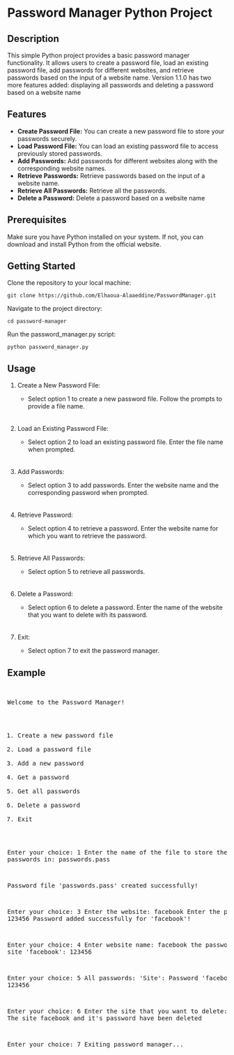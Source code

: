 <h1>Password Manager Python Project</h1>
<h2>Description</h2>
This simple Python project provides a basic password manager functionality. It allows users to create a password file, load an existing password file, add passwords for different websites, and retrieve passwords based on the input of a website name.
Version 1.1.0 has two more features added: displaying all passwords and deleting a password based on a website name
<h2>Features</h2>
<ul>

<li><b>Create Password File:</b> You can create a new password file to store your passwords securely.</li>

<li><b>Load Password File:</b> You can load an existing password file to access previously stored passwords.</li>

<li><b>Add Passwords:</b> Add passwords for different websites along with the corresponding website names.</li>

<li><b>Retrieve Passwords:</b> Retrieve passwords based on the input of a website name.</li>

<li><b>Retrieve All Passwords:</b> Retrieve all the passwords.</li>

<li><b>Delete a Password:</b> Delete a password based on a website name</li>

</ul>

<h2>Prerequisites</h2>
Make sure you have Python installed on your system. If not, you can download and install Python from the official website.

<h2>Getting Started</h2>
Clone the repository to your local machine:
<pre><code>git clone https://github.com/Elhaoua-Alaaeddine/PasswordManager.git</code></pre>

Navigate to the project directory:
<pre><code>cd password-manager</code></pre>

Run the password_manager.py script:
<pre><code>python password_manager.py</code></pre>

<h2>Usage</h2>
<ol>
<li>Create a New Password File:</li>
<ul>
<li>Select option 1 to create a new password file. Follow the prompts to provide a file name.</li>
</ul>
  <br></br>
<li>Load an Existing Password File:</li>
<ul>
<li>Select option 2 to load an existing password file. Enter the file name when prompted.</li>
</ul>
    <br></br>
<li>Add Passwords:</li>
<ul>
<li>Select option 3 to add passwords. Enter the website name and the corresponding password when prompted.</li>
</ul>
    <br></br>
<li>Retrieve Password:</li>
<ul>
<li>Select option 4 to retrieve a password. Enter the website name for which you want to retrieve the password.</li>
</ul>
    <br></br>
  <li>Retrieve All Passwords:</li>
<ul>
<li>Select option 5 to retrieve all passwords.</li>
</ul>
    <br></br>
  <li>Delete a Password:</li>
<ul>
<li>Select option 6 to delete a password. Enter the name of the website that you want to delete with its password.</li>
</ul>
    <br></br>
<li>Exit:</li>
<ul>
<li>Select option 7 to exit the password manager.</li>
</ul>
</ol>
<h2>Example</h2>
<pre>

Welcome to the Password Manager!

1. Create a new password file
2. Load a password file
3. Add a new password
4. Get a password
5. Get all passwords
6. Delete a password
7. Exit

Enter your choice: 1
Enter the name of the file to store the passwords in: passwords.pass

Password file 'passwords.pass' created successfully!

Enter your choice: 3
Enter the website: facebook
Enter the password: 123456
Password added successfully for 'facebook'!

Enter your choice: 4
Enter website name: facebook
the password of the site 'facebook': 123456

Enter your choice: 5
All passwords:
'Site': Password
'facebook': 123456

Enter your choice: 6
Enter the site that you want to delete: facebook
The site facebook and it's password have been deleted

Enter your choice: 7
Exiting password manager...
</pre>
